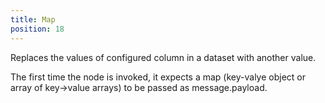 ```yaml
---
title: Map
position: 18
---
```


Replaces the values of configured column in a dataset with another value.

The first time the node is invoked, it expects a map (key-valye object or
array of key->value arrays) to be passed as message.payload.
